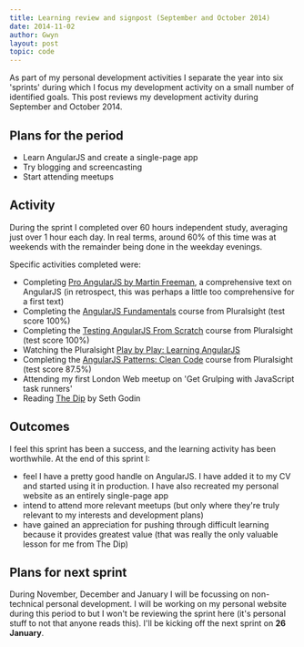 ```yaml
---
title: Learning review and signpost (September and October 2014)
date: 2014-11-02
author: Gwyn
layout: post
topic: code
---
```

As part of my personal development activities I separate the year into six 'sprints' during which I focus my development activity on a small number of identified goals. This post reviews my development activity during September and October 2014.

## Plans for the period

  * Learn AngularJS and create a single-page app
  * Try blogging and screencasting
  * Start attending meetups

## Activity

During the sprint I completed over 60 hours independent study, averaging just over 1 hour each day. In real terms, around 60% of this time was at weekends with the remainder being done in the weekday evenings.

Specific activities completed were:

  * Completing [Pro AngularJS by Martin Freeman](http://15v.co/finished-pro-angularjs-by-martin-freeman/ "Finished Pro AngularJS by Martin Freeman"), a comprehensive text on AngularJS (in retrospect, this was perhaps a little too comprehensive for a first text)
  * Completing the [AngularJS Fundamentals](http://www.pluralsight.com/courses/angularjs-fundamentals) course from Pluralsight (test score 100%)
  * Completing the [Testing AngularJS From Scratch](http://www.pluralsight.com/courses/angularjs-fundamentals) course from Pluralsight (test score 100%)
  * Watching the Pluralsight [Play by Play: Learning AngularJS](http://www.pluralsight.com/courses/play-by-play-learning-angularjs-ken-cenerelli-john-papa)
  * Completing the [AngularJS Patterns: Clean Code](http://www.pluralsight.com/courses/angularjs-patterns-clean-code) course from Pluralsight (test score 87.5%)
  * Attending my first London Web meetup on 'Get Grulping with JavaScript task runners'
  * Reading [The Dip](http://www.amazon.co.uk/The-Dip-extraordinary-benefits-knowing/dp/0749928301) by Seth Godin

## Outcomes

I feel this sprint has been a success, and the learning activity has been worthwhile. At the end of this sprint I:

  * feel I have a pretty good handle on AngularJS. I have added it to my CV and started using it in production. I have also recreated my personal website as an entirely single-page app
  * intend to attend more relevant meetups (but only where they're truly relevant to my interests and development plans)
  * have gained an appreciation for pushing through difficult learning because it provides greatest value (that was really the only valuable lesson for me from The Dip)

## Plans for next sprint

During November, December and January I will be focussing on non-technical personal development. I will be working on my personal website during this period to but I won't be reviewing the sprint here (it's personal stuff to not that anyone reads this). I'll be kicking off the next sprint on **26 January**.